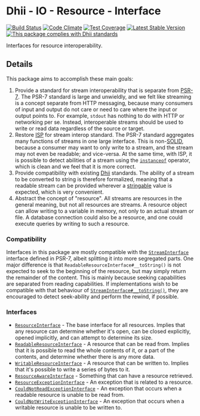 # Dhii - IO - Resource - Interface

[![Build Status](https://travis-ci.org/Dhii/io-resource-interface.svg?branch=master)](https://travis-ci.org/Dhii/io-resource-interface)
[![Code Climate](https://codeclimate.com/github/Dhii/io-resource-interface/badges/gpa.svg)](https://codeclimate.com/github/Dhii/io-resource-interface)
[![Test Coverage](https://codeclimate.com/github/Dhii/io-resource-interface/badges/coverage.svg)](https://codeclimate.com/github/Dhii/io-resource-interface/coverage)
[![Latest Stable Version](https://poser.pugx.org/dhii/io-resource-interface/version)](https://packagist.org/packages/dhii/io-resource-interface)
[![This package complies with Dhii standards](https://img.shields.io/badge/Dhii-Compliant-green.svg?style=flat-square)][Dhii]

Interfaces for resource interoperability.

## Details
This package aims to accomplish these main goals:

1. Provide a standard for stream interoperability that is separate from [PSR-7].
The PSR-7 standard is large and unwieldly, and we felt like streaming is a
concept separate from HTTP messaging, because many consumers of input and output
do not care or need to care where the input or output points to. For example,
`stdout` has nothing to do with HTTP or networking per se. Instead,
interoperable streams should be used to write or read data regardless of the
source or target.
2. Restore [ISP] for stream interop standard. The PSR-7 standard aggregates many
functions of streams in one large interface. This is non-[SOLID], because a
consumer may want to only write to a stream, and the stream may not even be
readable; and vice-versa. At the same time, with ISP, it is possible to detect
abilities of a stream using the [`instanceof`] operator, which is clean and
we feel that it is more correct.
3. Provide compatibility with existing [Dhii] standards. The ability of a stream
to be converted to string is therefore formalized, meaning that a readable
stream can be provided wherever a [stringable] value is expected, which is very
convenient.
4. Abstract the concept of "resource". All streams are resources in the general
meaning, but not all resources are streams. A resource object can allow writing
to a variable in memory, not only to an actual stream or file. A database
connection could also be a resource, and one could execute queries by writing
to such a resource.

### Compatibility
Interfaces in this package are mostly compatible with the [`StreamInterface`]
interface defined in PSR-7, albeit splitting it into more segregated parts. One major
difference is that `ReadableResourceInterface#__toString()` is not expected to
seek to the beginning of the resource, but may simply return the remainder of
the content. This is mainly because seeking capabilities are separated from
reading capabilities. If implementations wish to be compatible with that
behaviour of [`StreamInterface#__toString()`], they are encouraged to detect
seek-ability and perform the rewind, if possible.

### Interfaces
- [`ResourceInterface`] - The base interface for all resources. Implies that
any resource can determine whether it's open, can be closed explicitly, opened
implicitly, and can attempt to determine its size.
- [`ReadableResourceInterface`] - A resource that can be read from. Implies that
it is possible to read the whole contents of it, or a part of the contents,
and determine whether there is any more data.
- [`WritableResourceInterface`] - A resource that can be written to. Implies
that it's possible to write a series of bytes to it.
- [`ResourceAwareInterface`] - Something that can have a resource retrieved.
- [`ResourceExceptionInterface`] - An exception that is related to a resource.
- [`CouldNotReadExceptionInterface`] - An exception that occurs when a
readable resource is unable to be read from.
- [`CouldNotWriteExceptionInterface`] - An exception that occurs when a writable
resource is unable to be written to.


[Dhii]:         https://github.com/Dhii/dhii
[PSR-7]:        http://www.php-fig.org/psr/psr-7/
[ISP]:          https://en.wikipedia.org/wiki/Interface_segregation_principle
[SOLID]:        https://en.wikipedia.org/wiki/SOLID_(object-oriented_design)
[stringable]:   https://github.com/Dhii/stringable-interface

[`instanceof`]:                             php.net/manual/en/internals2.opcodes.instanceof.php
[`StreamInterface`]:                        https://github.com/php-fig/http-message/blob/master/src/StreamInterface.php
[`ReadableResourceInterface#__toString()`]: https://github.com/Dhii/io-resource-interface/blob/task/initial-interfaces/src/ReadableResourceInterface.php#L44
[`StreamInterface#__toString()`]:           https://github.com/php-fig/http-message/blob/master/src/StreamInterface.php#L28

[`ResourceInterface`]:                  src/ResourceInterface.php
[`ReadableResourceInterface`]:          src/ReadableResourceInterface.php
[`WritableResourceInterface`]:          src/WritableResourceInterface.php
[`ResourceAwareInterface`]:             src/ResourceAwareInterface.php
[`ResourceExceptionInterface`]:         src/Exception/ResourceExceptionInterface.php
[`CouldNotReadExceptionInterface`]:     src/Exception/CouldNotReadExceptionInterface.php
[`CouldNotWriteExceptionInterface`]:    src/Exception/CouldNotWriteExceptionInterface.php
